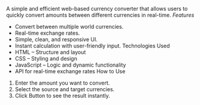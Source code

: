 A simple and efficient web-based currency converter that allows users to quickly convert amounts between different currencies in real-time.
 *Features*
- Convert between multiple world currencies.
- Real-time exchange rates.
- Simple, clean, and responsive UI.
- Instant calculation with user-friendly input.
Technologies Used
- HTML – Structure and layout
- CSS – Styling and design
- JavaScript – Logic and dynamic functionality
-  API for real-time exchange rates
 How to Use
1. Enter the amount you want to convert.
2. Select the source and target currencies.
3. Click Button to see the result instantly.
